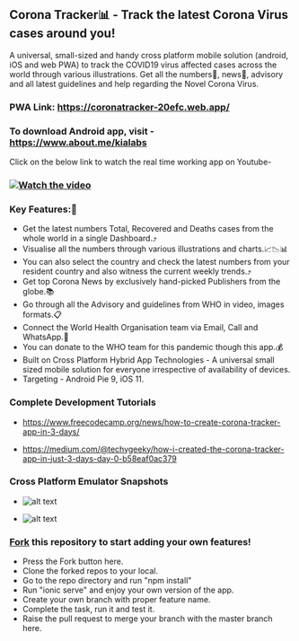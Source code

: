 ## Corona Tracker📊 - Track the latest Corona Virus cases around you!

A universal, small-sized and handy cross platform mobile solution (android, iOS and web PWA) to track the COVID19 virus affected cases across the world through various illustrations. Get all the numbers🔢, news📃, advisory and all latest guidelines and help regarding the Novel Corona Virus.

### PWA Link: https://coronatracker-20efc.web.app/

### To download Android app, visit - https://www.about.me/kialabs

Click on the below link to watch the real time working app on Youtube-

### [![Watch the video](https://img.youtube.com/vi/ZlbCUFLYq6o/maxresdefault.jpg)](https://youtu.be/ZlbCUFLYq6o)

### Key Features:🎉

* Get the latest numbers Total, Recovered and Deaths cases from the whole world in a single Dashboard.⤴️
* Visualise all the numbers through various illustrations and charts.📈📉📊
* You can also select the country and check the latest numbers from your resident country and also witness the current weekly trends.⤴️
* Get top Corona News by exclusively hand-picked Publishers from the globe.📚
* Go through all the Advisory and guidelines from WHO in video, images formats.📋
* Connect the World Health Organisation team via Email, Call and WhatsApp.📲
* You can donate to the WHO team for this pandemic though this app.💰
* Built on Cross Platform Hybrid App Technologies - A universal small sized mobile solution for everyone irrespective of availability of devices.
* Targeting - Android Pie 9, iOS 11.

### Complete Development Tutorials
* https://www.freecodecamp.org/news/how-to-create-corona-tracker-app-in-3-days/

* https://medium.com/@techygeeky/how-i-created-the-corona-tracker-app-in-just-3-days-day-0-b58eaf0ac379


### Cross Platform Emulator Snapshots
* ![alt text](https://github.com/kapilraghuwanshi/corona-tracker-app/blob/master/CoronaTrackerIcons/CoronaHybridAppSnap2.png?raw=true)

* ![alt text](https://github.com/kapilraghuwanshi/corona-tracker-app/blob/master/CoronaTrackerIcons/CoronaHybridAppSnap3.png?raw=true)


### [Fork](https://guides.github.com/activities/forking/) this repository to start adding your own features!
* Press the Fork button here.
* Clone the forked repos to your local.
* Go to the repo directory and run "npm install"
* Run "ionic serve" and enjoy your own version of the app.
* Create your own branch with proper feature name.
* Complete the task, run it and test it.
* Raise the pull request to merge your branch with the master branch here.

